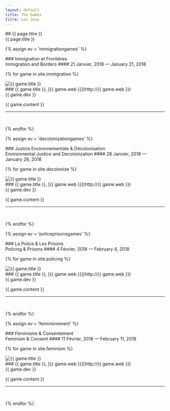 ```yaml
---
layout: default
title: The Games
titre: Les Jeux
---
```

<section id="games" class="container-fluid content-section text-center bg-yellow" markdown="1">
## {{ page.titre }} <br> {{ page.title }}
</section>

{% assign ev = 'immigrationgames' %}
<section id="{{ ev }}" class="container-fluid content-section text-center bg-lightyellow" markdown="1">
### Immigration et Frontières <br> Immigration and Borders
#### 21 Janvier, 2018 — January 21, 2018

{% for game in site.immigration %}
<div style="float: {{ game.dir }}"> <img src="/img/{{ game.tag }}/{{ game.img }}" alt="{{ game.title }}"></div>
### {{ game.title }}, [{{ game.web }}](http://{{ game.web }}) <br>{{ game.dev }}

{{ game.content }}

---
<br>

{% endfor %}
</section>

{% assign ev = 'decolonizationgames' %}
<section id="{{ ev }}" class="container-fluid content-section text-center bg-lightblue" markdown="1">
### Justice Environnementale & Décolonisation <br> Environmental Justice and Decolonization
#### 28 Janvier, 2018 — January 28, 2018

{% for game in site.decolonize %}
<div style="float: {{ game.dir }}"> <img src="/img/{{ game.tag }}/{{ game.img }}" alt="{{ game.title }}"></div>
### {{ game.title }}, [{{ game.web }}](http://{{ game.web }}) <br>{{ game.dev }}

{{ game.content }}

---
<br>

{% endfor %}
</section>

{% assign ev = 'policeprisonsgames' %}
<section id="{{ ev }}" class="container-fluid content-section text-center bg-yellow" markdown="1">
### La Police & Les Prisons <br> Policing & Prisons
#### 4 Février, 2018 — February 4, 2018

{% for game in site.policing %}
<div style="float: {{ game.dir }}"> <img src="/img/{{ game.tag }}/{{ game.img }}" alt="{{ game.title }}"></div>
### {{ game.title }}, [{{ game.web }}](http://{{ game.web }}) <br>{{ game.dev }}

{{ game.content }}

---
<br>

{% endfor %}
</section>

{% assign ev = 'feminismevent' %}
<section id="{{ ev }}" class="container-fluid content-section text-center bg-lightblue" markdown="1">
### Féminisme & Consentement <br> Feminism & Consent
#### 11 Février, 2018 — February 11, 2018

{% for game in site.feminism %}
<div style="float: {{ game.dir }}"> <img src="/img/{{ game.tag }}/{{ game.img }}" alt="{{ game.title }}"></div>
### {{ game.title }}, [{{ game.web }}](http://{{ game.web }}) <br>{{ game.dev }}

{{ game.content }}

---
<br>

{% endfor %}
</section>

